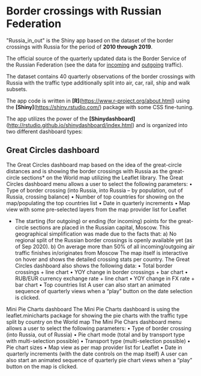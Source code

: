 # Border crossings with Russian Federation 
"Russia_in_out" is the Shiny app based on the dataset of the border crossings with Russia for the period of **2010 through 2019**.

The official source of the quarterly updated data is the Border Service of the Russian Federation (see the data for [incoming](https://fedstat.ru/indicator/38479) and [outgoing](https://fedstat.ru/indicator/38479) traffic).

The dataset contains 40 quarterly observations of the border crossings with Russia with the traffic type additionally split into air, car, rail, ship and walk subsets.

The app code is written in **[R]**(https://www.r-project.org/about.html) using the **[Shiny]**(https://shiny.rstudio.com/) package with some CSS fine-tuning.

The app utilizes the power of the **[Shinydashboard]**(http://rstudio.github.io/shinydashboard/index.html) and is organized into two different dashboard types:

## **Great Circles dashboard**

The Great Circles dashboard map based on the idea of the great-circle distances and is showing the border crossings with Russia as the great-circle sections* on the World map utilizing the Leaflet library. 
The Great Circles dashboard menu allows a user to select the following parameters:
•	Type of border crossing (into Russia, into Russia – by population, out of Russia, crossing balance)
•	Number of top countries for showing on the map/populating the top countries list
•	Date in quarterly increments
•	Map view with some pre-selected layers from the map provider list for Leaflet
* The starting (for outgoing) or ending (for incoming) points for the great-circle sections are placed in the Russian capital, Moscow. This geographical simplification was made due to the facts that:
a)	No regional split of the Russian border crossings is openly available yet (as of Sep 2020).
b)	On average more than 50% of all incoming/outgoing air traffic finishes in/originates from Moscow
The map itself is interactive on hover and shows the detailed crossing stats per country.
The Great Circles dashboard also shows the following data:
•	Total border crossings + line chart
•	YOY change in border crossings + bar chart
•	RUB/EUR currency exchange rate + line chart
•	YOY change in FX rate + bar chart
•	Top countries list
A user can also start an animated sequence of quarterly views when a “play” button on the date selection is clicked.

Mini Pie Charts dashboard
The Mini Pie Charts dashboard is using the leaflet.minicharts package for showing the pie charts with the traffic type split by country on the World map
The Mini Pie Chars dashboard menu allows a user to select the following parameters:
•	Type of border crossing (into Russia, out of Russia)
•	Pie chart mode (total and by transport type with multi-selection possible)
•	Transport type (multi-selection possible)
•	Pie chart sizes
•	Map view as per map provider list for Leaflet
•	Date in quarterly increments (with the date controls on the map itself)
A user can also start an animated sequence of quarterly pie chart views when a “play” button on the map is clicked.
